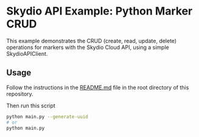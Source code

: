 # Skydio API Example: Python Marker CRUD

This example demonstrates the CRUD (create, read, update, delete) operations for markers with the
Skydio Cloud API, using a simple SkydioAPIClient.

## Usage

Follow the instructions in the [README.md](../../README.md) file in the root directory of this repository.

Then run this script

```bash
python main.py --generate-uuid
# or
python main.py
```
